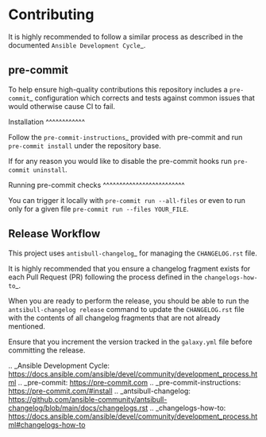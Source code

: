 Contributing
============

It is highly recommended to follow a similar process as described in the documented `Ansible Development Cycle`_.

pre-commit
----------

To help ensure high-quality contributions this repository includes a `pre-commit`_ configuration which
corrects and tests against common issues that would otherwise cause CI to fail.

Installation
^^^^^^^^^^^^

Follow the `pre-commit-instructions`_ provided with pre-commit and run ``pre-commit install`` under the repository base.

If for any reason you would like to disable the pre-commit hooks run ``pre-commit uninstall``.

Running pre-commit checks
^^^^^^^^^^^^^^^^^^^^^^^^^

You can trigger it locally with ``pre-commit run --all-files`` or even to run only for a given file ``pre-commit run --files YOUR_FILE``.

Release Workflow
----------------

This project uses `antisbull-changelog`_ for managing the ``CHANGELOG.rst`` file.

It is highly recommended that you ensure a changelog fragment exists for each Pull Request (PR) following the process defined in the `changelogs-how-to`_.

When you are ready to perform the release, you should be able to run the ``antsibull-changelog release`` command to update the ``CHANGELOG.rst`` file with the contents of all changelog fragments that are not already mentioned.

Ensure that you increment the version tracked in the ``galaxy.yml`` file before committing the release.

.. _Ansible Development Cycle: https://docs.ansible.com/ansible/devel/community/development_process.html
.. _pre-commit: https://pre-commit.com
.. _pre-commit-instructions: https://pre-commit.com/#install
.. _antsibull-changelog: https://github.com/ansible-community/antsibull-changelog/blob/main/docs/changelogs.rst
.. _changelogs-how-to: https://docs.ansible.com/ansible/devel/community/development_process.html#changelogs-how-to
